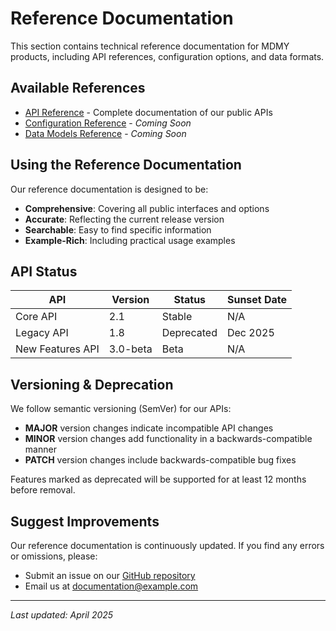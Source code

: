 # Reference Documentation

This section contains technical reference documentation for MDMY products, including API references, configuration options, and data formats.

## Available References

- [API Reference](api-reference.md) - Complete documentation of our public APIs
- [Configuration Reference](#) - *Coming Soon*
- [Data Models Reference](#) - *Coming Soon*

## Using the Reference Documentation

Our reference documentation is designed to be:

- **Comprehensive**: Covering all public interfaces and options
- **Accurate**: Reflecting the current release version
- **Searchable**: Easy to find specific information
- **Example-Rich**: Including practical usage examples

## API Status

| API | Version | Status | Sunset Date |
| --- | ------- | ------ | ----------- |
| Core API | 2.1 | Stable | N/A |
| Legacy API | 1.8 | Deprecated | Dec 2025 |
| New Features API | 3.0-beta | Beta | N/A |

## Versioning & Deprecation

We follow semantic versioning (SemVer) for our APIs:

- **MAJOR** version changes indicate incompatible API changes
- **MINOR** version changes add functionality in a backwards-compatible manner
- **PATCH** version changes include backwards-compatible bug fixes

Features marked as deprecated will be supported for at least 12 months before removal.

## Suggest Improvements

Our reference documentation is continuously updated. If you find any errors or omissions, please:

- Submit an issue on our [GitHub repository](https://github.com/mdmy-group/mdmy-mkdocs)
- Email us at documentation@example.com

---

*Last updated: April 2025*